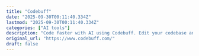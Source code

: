 ```yaml
---
title: "Codebuff"
date: "2025-09-30T00:11:40.334Z"
lastmod: "2025-09-30T00:11:40.334Z"
categories: ["AI tools"]
description: "Code faster with AI using Codebuff. Edit your codebase and run terminal commands via natural language instruction."
original_url: "https://www.codebuff.com/"
draft: false
---
```


